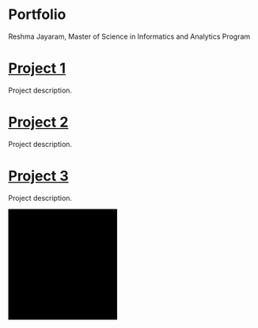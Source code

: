 # Portfolio
Reshma Jayaram, Master of Science in Informatics and Analytics Program 

# [Project 1](link)
Project description.

# [Project 2](link)
Project description.

# [Project 3](link) 
Project description.

![](https://github.com/reshma64566/Portfolio/blob/master/images/Screen%20Shot%202020-07-03%20at%202.01.08%20PM.png)

